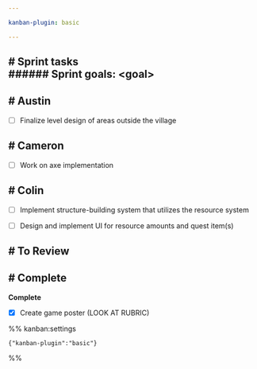 ```yaml
---

kanban-plugin: basic

---
```


## # Sprint tasks<br>###### Sprint goals: \<goal>



## # Austin

- [ ] Finalize level design of areas outside the village


## # Cameron

- [ ] Work on axe implementation


## # Colin

- [ ] Implement structure-building system that utilizes the resource system
- [ ] Design and implement UI for resource amounts and quest item(s)


## # To Review



## # Complete

**Complete**
- [x] Create game poster (LOOK AT RUBRIC)




%% kanban:settings
```
{"kanban-plugin":"basic"}
```
%%